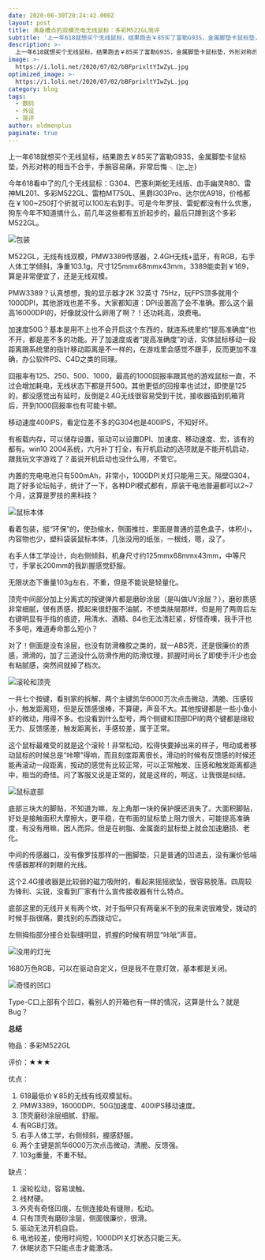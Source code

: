 ```yaml
---
date: 2020-06-30T20:24:42.000Z
layout: post
title: 满身槽点的双模充电无线鼠标：多彩M522GL简评
subtitle: '上一年618就想买个无线鼠标，结果跑去￥85买了富勒G93S，金属脚垫卡鼠标垫，外形对称的相当不合手，手腕容易痛，非常后悔'
description: >-
  上一年618就想买个无线鼠标，结果跑去￥85买了富勒G93S，金属脚垫卡鼠标垫，外形对称的相当不合手，手腕容易痛，非常后悔
image: >-
  https://i.loli.net/2020/07/02/bBFprixltYIwZyL.jpg
optimized_image: >-
  https://i.loli.net/2020/07/02/bBFprixltYIwZyL.jpg
category: blog
tags:
  - 数码
  - 外设
  - 简评
author: oldmenplus
paginate: true
---
```

上一年618就想买个无线鼠标，结果跑去￥85买了富勒G93S，金属脚垫卡鼠标垫，外形对称的相当不合手，手腕容易痛，非常后悔  ╮(눈_눈)

今年618看中了的几个无线鼠标：G304、巴塞利斯蛇无线版、血手幽灵R80、雷神ML201、多彩M522GL、雷柏MT750L、黑爵I303Pro、达尔优A918，价格都在￥100~250打个折就可以100左右到手。可是今年罗技、雷蛇都没有什么优惠，狗东今年不知道搞什么，前几年这些都有五折起步的，最后只蹲到这个多彩M522GL。

![包装](https://i.loli.net/2020/07/02/MGvXlLbHNQknEtS.jpg)

M522GL，无线有线双模，PMW3389传感器，2.4GH无线+蓝牙，有RGB，右手人体工学倾斜，净重103.1g，尺寸125mmx68mmx43mm，3389能卖到￥169，算是非常便宜了，还是无线双模。

PMW3389？认真想想，我的显示器才2K 32英寸 75Hz，玩FPS顶多就用个1000DPI，其他游戏也差不多。大家都知道：DPI设置高了会不准确。那么这个最高16000DPI的，好像就没什么卵用了啊？！还功耗高，浪费电。

加速度50G？基本是用不上也不会开启这个东西的，就连系统里的“提高准确度”也不开，都是差不多的功能。开了加速度或者“提高准确度”的话，实体鼠标移动一段距离跟系统里的指针移动距离是不一样的，在游戏里会感觉不跟手，反而更加不准确，办公软件PS、C4D之类的同理。

回报率有125、250、500、1000，最高的1000回报率跟其他的游戏鼠标一直，不过会增加耗电，无线状态下都是开500。其他更低的回报率也试过，即使是125的，都没感觉出有延时，反倒是2.4G无线很容易受到干扰，接收器插到机箱背后，开到1000回报率也有可能卡顿。

移动速度400IPS，看定位差不多的G304也是400IPS，不知好坏。

有板载内存，可以储存设置，驱动可以设置DPI、加速度、移动速度、宏，该有的都有。win10 2004系统，六月补丁打全，有开机启动的选项就是不能开机启动，跟我玩文字游戏了？虽说开机启动也没什么用，不管它。

内置的充电电池只有500mAh，非常小，1000DPI关灯只能用三天。隔壁G304，跑了好多论坛帖子，统计了一下，各种DPI模式都有，原装干电池普遍都可以2~7个月，这算是罗技的黑科技？

![鼠标本体](https://i.loli.net/2020/07/02/bBFprixltYIwZyL.jpg)

看着包装，挺“环保”的，使劲缩水，侧面推拉，里面是普通的蓝色盒子，体积小，内容物也少，塑料袋装鼠标本体，几张没用的纸张，一根线，嗯，没了。

右手人体工学设计，向右侧倾斜，机身尺寸约125mmx68mmx43mm，中等尺寸，手掌长200mm的我趴握感觉舒服。

无限状态下重量103g左右，不重，但是不能说是轻量化。

顶壳中间部分加上分离式的按键弹片都是磨砂涂层（是叫做UV涂层？），磨砂质感非常细腻，很有质感，摸起来很舒服不油腻，不想类肤层那样，但是用了两周后左右键明显有手指的痕迹，用清水、酒精、84也无法清赶紧，好怪奇噢，我手汗也不多吧，难道寿命那么短小？

对了！侧面是没有涂层，也没有防滑橡胶之类的，就一ABS壳，还是很廉价的质感，滑滑的，加了三道没什么防滑作用的防滑纹理，抓握时间长了即使手汗少也会有粘腻感，突然间就掉了档次。

![滚轮和顶壳](https://i.loli.net/2020/07/02/ecDZh9OL6ICxwpo.jpg)

一共七个按键，看别家的拆解，两个主键凯华6000万次点击微动，清脆、压感较小，触发距离短，但是反馈感很棒，不算硬，声音不大。其他按键都是一些小鱼小虾的微动，用得不多。也没看到什么型号，两个侧键和顶部DPI的两个键都是绵软无力、反馈感差，触发距离长，手感较差，属于正常。

这个鼠标最难受的就是这个滚轮！非常松动，松得快要掉出来的样子，甩动或者移动鼠标的时候总是“咔嚓”得响，而且刻度距离很长，滑动的时候有反馈感的时候还能再滚动一段距离，按动的感觉有比较正常，可以正常触发、压感和触发距离都适中，相当的奇怪。问了客服又说是正常的，就是这样的，啊这，让我很是纠结。

![鼠标底部](https://i.loli.net/2020/07/02/1Jb29vZkVla6zsD.jpg)

底部三块大的脚贴，不知道为嘛，左上角那一块的保护膜还消失了。大面积脚贴，好处是接触面积大摩擦大，更平稳，在布面的鼠标垫上阻力很大，可能提高准确度，有没有用嘛，因人而异。但是在树脂、金属面的鼠标垫上就会加速磨损、老化。

中间的传感器口，没有像罗技那样的一圈脚垫，只是普通的凹进去，没有廉价低端传感器那样的刺眼的光线。

这个2.4G接收器是比较弱的磁力吸附的，看起来摇摇欲坠，很容易脱落。四周较为锋利、尖锐，没看到厂家有什么宣传接收器有什么特点。

底部这里的无线开关有两个坎，对于指甲只有两毫米不到的我来说很难受，拨动的时候手指很痛，要找别的东西拨动它。

左侧拇指部分接合处裂缝明显，抓握的时候有明显“咔呲”声音。

![没用的灯光](https://i.loli.net/2020/07/02/9oLGivAyDeIuOlF.jpg)

1680万色RGB，可以在驱动自定义，但是我不在意灯效，基本都是关闭。

![奇怪的凹口](https://i.loli.net/2020/07/02/7zAKUqvYfan5ruh.jpg)

Type-C口上部有个凹口，看别人的开箱也有一样的情况，这算是什么？就是Bug？

**总结**

物品：多彩M522GL

评价：★★★

优点：
1. 618最低价￥85的无线有线双模鼠标。
2. PMW3389，16000DPI、50G加速度、400IPS移动速度。
3. 顶壳磨砂涂层细腻、舒服。
4. 有RGB灯效。
5. 右手人体工学，右侧倾斜，握感舒服。
6. 两个主键是凯华6000万次点击微动，清脆、反馈强。
7. 103g重量，不重不轻。

缺点：
1. 滚轮松动，容易误触。
2. 线材硬。
3. 外壳有奇怪凹痕，左侧连接处有缝隙，松动。
4. 只有顶壳有磨砂涂层，侧面很廉价，很滑。
5. 驱动无法开机自启。
6. 电池较差，使用时间短，1000DPI关灯状态只能三天。
7. 休眠状态下只能点击才能激活。